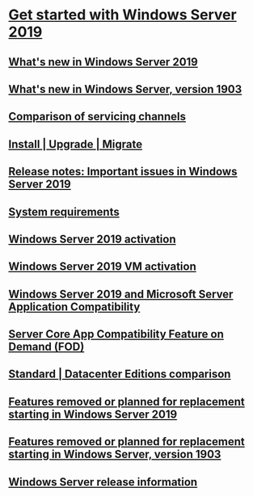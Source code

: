 # [Get started with Windows Server 2019](get-started-19.md) 
## [What's new in Windows Server 2019](whats-new-19.md)
## [What's new in Windows Server, version 1903](whats-new-in-windows-server-1903.md)
## [Comparison of servicing channels](servicing-channels-19.md)
## [Install | Upgrade | Migrate](install-upgrade-migrate-19.md)
## [Release notes: Important issues in Windows Server 2019](rel-notes-19.md)
## [System requirements](sys-reqs-19.md)
## [Windows Server 2019 activation](activation-19.md)
## [Windows Server 2019 VM activation](vm-activation-19.md)
## [Windows Server 2019 and Microsoft Server Application Compatibility](app-compat-19.md)
## [Server Core App Compatibility Feature on Demand (FOD)](install-fod-19.md)
## [Standard | Datacenter Editions comparison](editions-comparison-19.md)
## [Features removed or planned for replacement starting in Windows Server 2019](removed-features-19.md)
## [Features removed or planned for replacement starting in Windows Server, version 1903](removed-features-1903.md)
## [Windows Server release information](../get-started/windows-server-release-info.md)